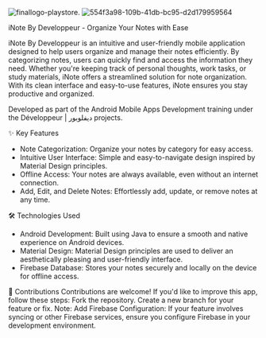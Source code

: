 ![finallogo-playstore](https://github.com/user-attachments/assets/89c04c98-7803-4209-9d84-adba3f0927f0).
![554f3a98-109b-41db-bc95-d2d179959564](https://github.com/user-attachments/assets/e2e89223-c754-4a90-a7ee-55b9a2350041)

iNote By Developpeur - Organize Your Notes with Ease

iNote By Developpeur is an intuitive and user-friendly mobile application designed to help users organize and manage their notes efficiently. By categorizing notes, users can quickly find and access the information they need. Whether you're keeping track of personal thoughts, work tasks, or study materials, iNote offers a streamlined solution for note organization. With its clean interface and easy-to-use features, iNote ensures you stay productive and organized.

Developed as part of the Android Mobile Apps Development training under the Développeur | ديفلوبور projects.


✨ Key Features

- Note Categorization: Organize your notes by category for easy access.
- Intuitive User Interface: Simple and easy-to-navigate design inspired by Material Design principles.
- Offline Access: Your notes are always available, even without an internet connection.
- Add, Edit, and Delete Notes: Effortlessly add, update, or remove notes at any time.


🛠️ Technologies Used

- Android Development: Built using Java to ensure a smooth and native experience on Android devices.
- Material Design: Material Design principles are used to deliver an aesthetically pleasing and user-friendly interface.
- Firebase Database: Stores your notes securely and locally on the device for offline access.


🤝 Contributions Contributions are welcome! If you'd like to improve this app, follow these steps: Fork the repository. Create a new branch for your feature or fix.
Note: Add Firebase Configuration: If your feature involves syncing or other Firebase services, ensure you configure Firebase in your development environment.
